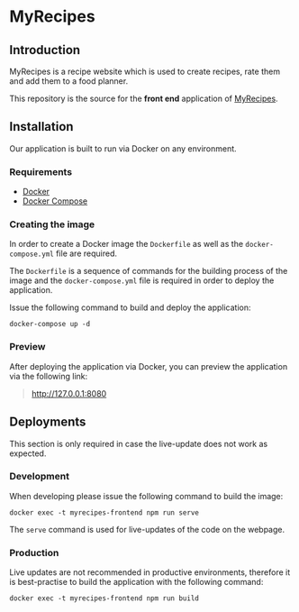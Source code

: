 # MyRecipes
## Introduction
MyRecipes is a recipe website which is used to create recipes, rate them and add them to a food planner.

This repository is the source for the **front end** application of [MyRecipes](https://www.myrecipes.at).

## Installation
Our application is built to run via Docker on any environment.

### Requirements
* [Docker](https://docs.docker.com/get-docker/)
* [Docker Compose](https://docs.docker.com/compose/install/#install-compose)

### Creating the image
In order to create a Docker image the `Dockerfile` as well as the `docker-compose.yml` file are required.

The `Dockerfile` is a sequence of commands for the building process of the image and the `docker-compose.yml` file is required in order to deploy the application.

Issue the following command to build and deploy the application:
```shell
docker-compose up -d
```

### Preview
After deploying the application via Docker, you can preview the application via the following link:
> http://127.0.0.1:8080

## Deployments
This section is only required in case the live-update does not work as expected.

### Development
When developing please issue the following command to build the image:
```shell
docker exec -t myrecipes-frontend npm run serve
```
The `serve` command is used for live-updates of the code on the webpage.

### Production
Live updates are not recommended in productive environments, therefore it is best-practise to build the application with the following command:
```shell
docker exec -t myrecipes-frontend npm run build
```
